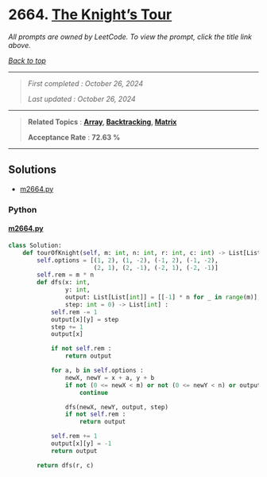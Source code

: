 # 2664. [The Knight’s Tour](<https://leetcode.com/problems/the-knights-tour>)

*All prompts are owned by LeetCode. To view the prompt, click the title link above.*

*[Back to top](<../README.md>)*

------

> *First completed : October 26, 2024*
>
> *Last updated : October 26, 2024*

------

> **Related Topics** : **[Array](<by_topic/Array.md>), [Backtracking](<by_topic/Backtracking.md>), [Matrix](<by_topic/Matrix.md>)**
>
> **Acceptance Rate** : **72.63 %**

------

## Solutions

- [m2664.py](<../my-submissions/m2664.py>)
### Python
#### [m2664.py](<../my-submissions/m2664.py>)
```Python
class Solution:
    def tourOfKnight(self, m: int, n: int, r: int, c: int) -> List[List[int]]:
        self.options = [(1, 2), (1, -2), (-1, 2), (-1, -2),
                        (2, 1), (2, -1), (-2, 1), (-2, -1)]
        self.rem = m * n
        def dfs(x: int,
                y: int,
                output: List[List[int]] = [[-1] * n for _ in range(m)],
                step: int = 0) -> List[int] :
            self.rem -= 1
            output[x][y] = step
            step += 1
            output[x]

            if not self.rem :
                return output

            for a, b in self.options :
                newX, newY = x + a, y + b
                if not (0 <= newX < m) or not (0 <= newY < n) or output[newX][newY] != -1 :
                    continue

                dfs(newX, newY, output, step)
                if not self.rem :
                    return output

            self.rem += 1
            output[x][y] = -1
            return output

        return dfs(r, c)

```


